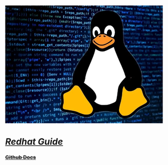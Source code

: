 ![image alt](https://github.com/josh-butler93/linux/blob/7443828cc0545c35c10bd55d33d7097ea1a14ffb/Setup/tux-new.jpeg)
# <ins>*[Redhat Guide](https://developers.redhat.com/cheat-sheets/linux-commands-cheat-sheet?sc_cid=RHCTG0240000434048&gad_source=1&gbraid=0AAAAADsbVMQVQM8G55b8aNnjB2kMAuabX&gclid=EAIaIQobChMIwc2e1OzajAMV8kpHAR15IzL7EAAYASAAEgIFafD_BwE&gclsrc=aw.ds)*</ins>
### ~~[Github Docs](https://docs.github.com/en/get-started/writing-on-github/getting-started-with-writing-and-formatting-on-github/basic-writing-and-formatting-syntax)~~
